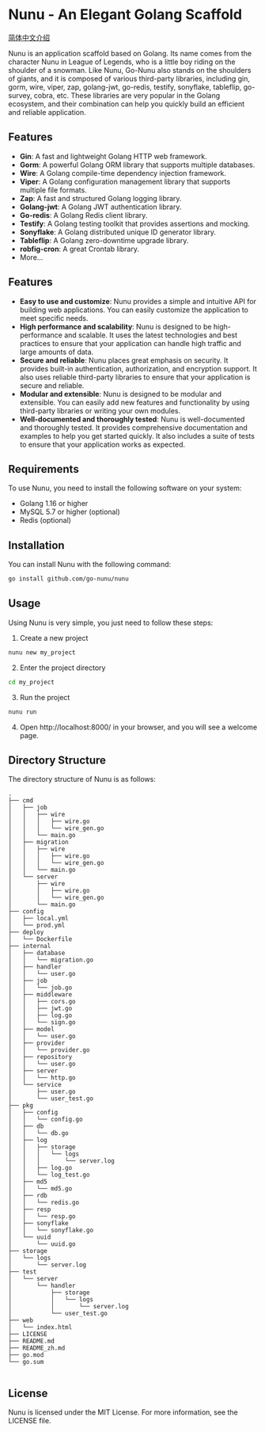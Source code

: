 # Nunu - An Elegant Golang Scaffold 

[简体中文介绍](https://github.com/go-nunu/nunu-layout/blob/main/README_zh.md)

Nunu is an application scaffold based on Golang. Its name comes from the character Nunu in League of Legends, who is a little boy riding on the shoulder of a snowman. Like Nunu, Go-Nunu also stands on the shoulders of giants, and it is composed of various third-party libraries, including gin, gorm, wire, viper, zap, golang-jwt, go-redis, testify, sonyflake, tableflip, go-survey, cobra, etc. These libraries are very popular in the Golang ecosystem, and their combination can help you quickly build an efficient and reliable application.

## Features

- **Gin**: A fast and lightweight Golang HTTP web framework.
- **Gorm**: A powerful Golang ORM library that supports multiple databases.
- **Wire**: A Golang compile-time dependency injection framework.
- **Viper**: A Golang configuration management library that supports multiple file formats.
- **Zap**: A fast and structured Golang logging library.
- **Golang-jwt**: A Golang JWT authentication library.
- **Go-redis**: A Golang Redis client library.
- **Testify**: A Golang testing toolkit that provides assertions and mocking.
- **Sonyflake**: A Golang distributed unique ID generator library.
- **Tableflip**: A Golang zero-downtime upgrade library.
- **robfig-cron**: A great Crontab library.
- More...
## Features
* **Easy to use and customize**: Nunu provides a simple and intuitive API for building web applications. You can easily customize the application to meet specific needs.
* **High performance and scalability**: Nunu is designed to be high-performance and scalable. It uses the latest technologies and best practices to ensure that your application can handle high traffic and large amounts of data.
* **Secure and reliable**: Nunu places great emphasis on security. It provides built-in authentication, authorization, and encryption support. It also uses reliable third-party libraries to ensure that your application is secure and reliable.
* **Modular and extensible**: Nunu is designed to be modular and extensible. You can easily add new features and functionality by using third-party libraries or writing your own modules.
* **Well-documented and thoroughly tested**: Nunu is well-documented and thoroughly tested. It provides comprehensive documentation and examples to help you get started quickly. It also includes a suite of tests to ensure that your application works as expected.
## Requirements
To use Nunu, you need to install the following software on your system:

* Golang 1.16 or higher
* MySQL 5.7 or higher (optional)
* Redis (optional)
## Installation

You can install Nunu with the following command:

```bash
go install github.com/go-nunu/nunu
```

## Usage

Using Nunu is very simple, you just need to follow these steps:

1. Create a new project

```bash
nunu new my_project
```

2. Enter the project directory

```bash
cd my_project
```

3. Run the project

```bash
nunu run
```

4. Open http://localhost:8000/ in your browser, and you will see a welcome page.

## Directory Structure

The directory structure of Nunu is as follows:


```
.
├── cmd
│   ├── job
│   │   ├── wire
│   │   │   ├── wire.go
│   │   │   └── wire_gen.go
│   │   └── main.go
│   ├── migration
│   │   ├── wire
│   │   │   ├── wire.go
│   │   │   └── wire_gen.go
│   │   └── main.go
│   └── server
│       ├── wire
│       │   ├── wire.go
│       │   └── wire_gen.go
│       └── main.go
├── config
│   ├── local.yml
│   └── prod.yml
├── deploy
│   └── Dockerfile
├── internal
│   ├── database
│   │   └── migration.go
│   ├── handler
│   │   └── user.go
│   ├── job
│   │   └── job.go
│   ├── middleware
│   │   ├── cors.go
│   │   ├── jwt.go
│   │   ├── log.go
│   │   └── sign.go
│   ├── model
│   │   └── user.go
│   ├── provider
│   │   └── provider.go
│   ├── repository
│   │   └── user.go
│   ├── server
│   │   └── http.go
│   └── service
│       ├── user.go
│       └── user_test.go
├── pkg
│   ├── config
│   │   └── config.go
│   ├── db
│   │   └── db.go
│   ├── log
│   │   ├── storage
│   │   │   └── logs
│   │   │       └── server.log
│   │   ├── log.go
│   │   └── log_test.go
│   ├── md5
│   │   └── md5.go
│   ├── rdb
│   │   └── redis.go
│   ├── resp
│   │   └── resp.go
│   ├── sonyflake
│   │   └── sonyflake.go
│   └── uuid
│       └── uuid.go
├── storage
│   └── logs
│       └── server.log
├── test
│   └── server
│       └── handler
│           ├── storage
│           │   └── logs
│           │       └── server.log
│           └── user_test.go
├── web
│   └── index.html
├── LICENSE
├── README.md
├── README_zh.md
├── go.mod
└── go.sum


```

## License
Nunu is licensed under the MIT License. For more information, see the LICENSE file.